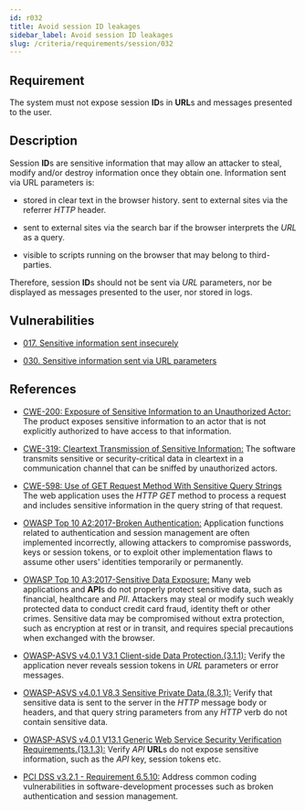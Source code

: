 ```yaml
---
id: r032
title: Avoid session ID leakages
sidebar_label: Avoid session ID leakages
slug: /criteria/requirements/session/032
---
```


## Requirement

The system must not expose session **ID**s
in **URL**s and messages presented to the user.

## Description

Session **ID**s are sensitive information
that may allow an attacker to steal,
modify and/or destroy information once they obtain one.
Information sent via URL parameters is:

- stored in clear text in the browser history.
 sent to external sites
 via the referrer *HTTP* header.

- sent to external sites via the search bar
if the browser interprets the *URL*
as a query.

- visible to scripts running on the browser
that may belong to third-parties.

Therefore, session **ID**s should not be sent
via *URL* parameters,
nor be displayed as messages
presented to the user,
nor stored in logs.

## Vulnerabilities

- [017. Sensitive information sent insecurely](/criteria/vulnerabilities/017)

- [030. Sensitive information sent via URL parameters](/criteria/vulnerabilities/030)

## References

- [CWE-200: Exposure of Sensitive Information to an Unauthorized Actor:](https://cwe.mitre.org/data/definitions/200.html)
The product exposes sensitive information
to an actor that is not explicitly authorized
to have access to that information.

- [CWE-319: Cleartext Transmission of Sensitive Information:](https://cwe.mitre.org/data/definitions/319.html)
The software transmits sensitive
or security-critical data in cleartext
in a communication channel
that can be sniffed by unauthorized actors.

- [CWE-598: Use of GET Request Method With Sensitive Query Strings](https://cwe.mitre.org/data/definitions/598.html)
The web application uses
the *HTTP* *GET* method to process a request
and includes sensitive information
in the query string of that request.

- [OWASP Top 10 A2:2017-Broken Authentication:](https://owasp.org/www-project-top-ten/OWASP_Top_Ten_2017/Top_10-2017_A2-Broken_Authentication)
Application functions related to
authentication and session management
are often implemented incorrectly,
allowing attackers to compromise passwords,
keys or session tokens,
or to exploit other implementation flaws
to assume other users' identities
temporarily or permanently.

- [OWASP Top 10 A3:2017-Sensitive Data Exposure:](https://owasp.org/www-project-top-ten/OWASP_Top_Ten_2017/Top_10-2017_A3-Sensitive_Data_Exposure)
Many web applications and **API**s
do not properly protect sensitive data,
such as financial,
healthcare and *PII*.
Attackers may steal
or modify such weakly protected data
to conduct credit card fraud,
identity theft or other crimes.
Sensitive data may be compromised
without extra protection,
such as encryption at rest or in transit,
and requires special precautions
when exchanged with the browser.

- [OWASP-ASVS v4.0.1 V3.1 Client-side Data Protection.(3.1.1):](https://owasp.org/www-pdf-archive/OWASP_Application_Security_Verification_Standard_4.0-en.pdf)
Verify the application never reveals
session tokens in *URL* parameters
or error messages.

- [OWASP-ASVS v4.0.1 V8.3 Sensitive Private Data.(8.3.1):](https://owasp.org/www-pdf-archive/OWASP_Application_Security_Verification_Standard_4.0-en.pdf)
Verify that sensitive data
is sent to the server in the *HTTP* message body
or headers,
and that query string parameters
from any *HTTP* verb
do not contain sensitive data.

- [OWASP-ASVS v4.0.1 V13.1 Generic Web Service Security Verification Requirements.(13.1.3):](https://owasp.org/www-pdf-archive/OWASP_Application_Security_Verification_Standard_4.0-en.pdf)
Verify *API* **URL**s
do not expose sensitive information,
such as the *API* key, session tokens etc.

- [PCI DSS v3.2.1 - Requirement 6.5.10:](https://www.pcisecuritystandards.org/documents/PCI_DSS_v3-2-1.pdf)
Address common coding vulnerabilities
in software-development processes
such as broken authentication
and session management.
